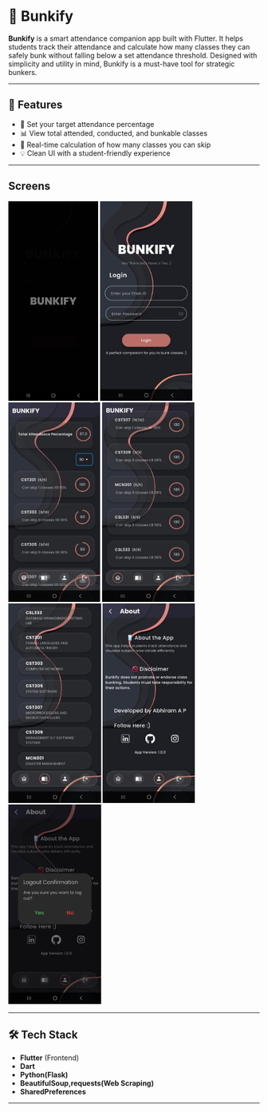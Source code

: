 # 📱 Bunkify

**Bunkify** is a smart attendance companion app built with Flutter. It helps students track their attendance and calculate how many classes they can safely bunk without falling below a set attendance threshold. Designed with simplicity and utility in mind, Bunkify is a must-have tool for strategic bunkers.

---

## 🚀 Features

- 🎯 Set your target attendance percentage
- 📊 View total attended, conducted, and bunkable classes
- 🔄 Real-time calculation of how many classes you can skip
- 💡 Clean UI with a student-friendly experience

---

## Screens
<img src="assets/readmeAssets/animation.jpg" height=400>    <img src="assets/readmeAssets/login.jpg" height=400>    <img src="assets/readmeAssets/attendance1.jpg" height=400>   <img src="assets/readmeAssets/attendance2.jpg" height=400>   <img src="assets/readmeAssets/subjects.jpg" height=400>       <img src="assets/readmeAssets/developer.jpg" height=400> <img src="assets/readmeAssets/logout.jpg" height=400>

---

## 🛠 Tech Stack

- **Flutter** (Frontend)
- **Dart**
- **Python(Flask)**
- **BeautifulSoup,requests(Web Scraping)**
- **SharedPreferences**

---


